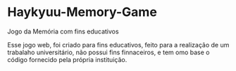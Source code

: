 # Haykyuu-Memory-Game
Jogo da Memória com fins educativos

Esse jogo web, foi criado para fins educativos, feito para a realização de um trabalaho universitário, não possui fins finnaceiros, e tem omo base o código fornecido pela própria instituição.

